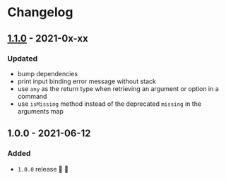 # Changelog


## [1.1.0](https://github.com/supercharge/cedar/compare/v1.0.0...v1.1.0) - 2021-0x-xx

### Updated
- bump dependencies
- print input binding error message without stack
- use `any` as the return type when retrieving an argument or option in a command
- use `isMissing` method instead of the deprecated `missing` in the arguments map


## 1.0.0 - 2021-06-12

### Added
- `1.0.0` release 🚀 🎉
